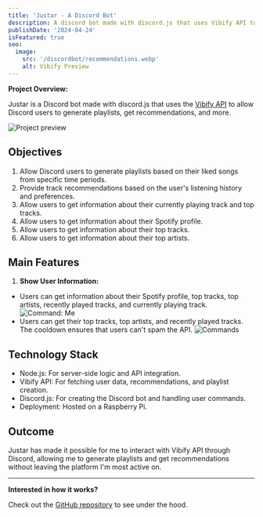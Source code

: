 ```yaml
---
title: 'Justar - A Discord Bot'
description: A discord bot made with discord.js that uses Vibify API to allow discord users to generate playlists, get recommendations, and more.
publishDate: '2024-04-24'
isFeatured: true
seo:
  image:
    src: '/discordbot/recommendations.webp'
    alt: Vibify Preview
---
```


**Project Overview:**

Justar is a Discord bot made with discord.js that uses the [Vibify API](../project-1) to allow Discord users to generate playlists, get recommendations, and more. 

![Project preview](/discordbot/recommendations.webp)

## Objectives

1. Allow Discord users to generate playlists based on their liked songs from specific time periods.
2. Provide track recommendations based on the user's listening history and preferences.
3. Allow users to get information about their currently playing track and top tracks.
4. Allow users to get information about their Spotify profile.
5. Allow users to get information about their top tracks.
6. Allow users to get information about their top artists.

## Main Features

1. **Show User Information:**

- Users can get information about their Spotify profile, top tracks, top artists, recently played tracks, and currently playing track.
  ![Command: Me](/discordbot/me.webp)
- Users can get their top tracks, top artists, and recently played tracks. The cooldown ensures that users can't spam the API.
  ![Commands](/discordbot/commands.webp)


## Technology Stack

- Node.js: For server-side logic and API integration.
- Vibify API: For fetching user data, recommendations, and playlist creation.
- Discord.js: For creating the Discord bot and handling user commands.
- Deployment: Hosted on a Raspberry Pi.

## Outcome

Justar has made it possible for me to interact with Vibify API through Discord, allowing me to generate playlists and get recommendations without leaving the platform I'm most active on.

---

**Interested in how it works?**

Check out the [GitHub repository](https://github.com/justin0122/discordBotJS) to see under the hood.
